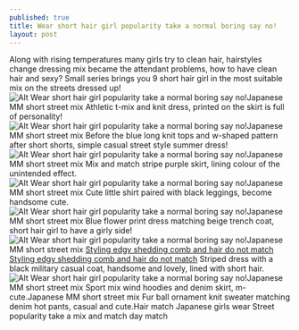 ```yaml
---
published: true
title: Wear short hair girl popularity take a normal boring say no!
layout: post
---
```

Along with rising temperatures many girls try to clean hair, hairstyles change dressing mix became the attendant problems, how to have clean hair and sexy? Small series brings you 9 short hair girl in the most suitable mix on the streets dressed up!![Alt Wear short hair girl popularity take a normal boring say no!](https://c2.staticflickr.com/8/7443/28068440321_bfab66ff40.jpg)Japanese MM short street mix Athletic t-mix and knit dress, printed on the skirt is full of personality!![Alt Wear short hair girl popularity take a normal boring say no!](https://c2.staticflickr.com/8/7462/27865498600_893b8f0135.jpg)Japanese MM short street mix Before the blue long knit tops and w-shaped pattern after short shorts, simple casual street style summer dress!![Alt Wear short hair girl popularity take a normal boring say no!](https://c2.staticflickr.com/8/7433/27531540423_5d595b08a4.jpg)Japanese MM short street mix Mix and match stripe purple skirt, lining colour of the unintended effect.![Alt Wear short hair girl popularity take a normal boring say no!](https://c2.staticflickr.com/8/7311/28147134595_dd56dd77a8.jpg)Japanese MM short street mix Cute little shirt paired with black leggings, become handsome cute.![Alt Wear short hair girl popularity take a normal boring say no!](https://c2.staticflickr.com/8/7325/28147138635_5bb23d7b2f.jpg)Japanese MM short street mix Blue flower print dress matching beige trench coat, short hair girl to have a girly side!![Alt Wear short hair girl popularity take a normal boring say no!](https://c2.staticflickr.com/8/7315/28042975432_781da6445a.jpg)Japanese MM short street mix [Styling edgy shedding comb and hair do not match](http://www.mkfans.com/2016/05/06/styling-edgy-shedding-comb-and-hair-do-not-match/) [Styling edgy shedding comb and hair do not match](http://www.mkfans.com/2016/05/06/styling-edgy-shedding-comb-and-hair-do-not-match/) Striped dress with a black military casual coat, handsome and lovely, lined with short hair.![Alt Wear short hair girl popularity take a normal boring say no!](https://c2.staticflickr.com/8/7455/27531564283_dc176fd0d5.jpg)Japanese MM short street mix Sport mix wind hoodies and denim skirt, m-cute.Japanese MM short street mix Fur ball ornament knit sweater matching denim hot pants, casual and cute.Hair match Japanese girls wear Street popularity take a mix and match day match
